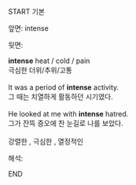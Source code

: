 START
기본

앞면:
intense


뒷면:
<div><b>intense</b> heat / cold / pain </div><div>극심한 더위/추위/고통</div><div><br></div><div><div>It was a period of <strong>intense</strong> activity. </div><div><div>그 때는 치열하게 활동하던 시기였다.</div></div></div><div><br></div><div><div>He looked at me with <strong>intense</strong> hatred. </div><div><div>그가 잔뜩 증오에 찬 눈길로 나를 보았다.</div></div></div><div><br></div><div>강렬한 , 극심한 , 열정적인</div>


해석:

END